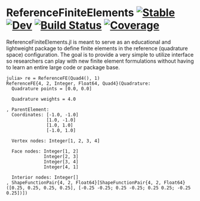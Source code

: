 # ReferenceFiniteElements [![Stable](https://img.shields.io/badge/docs-stable-blue.svg)](https://cmhamel.github.io/ReferenceFiniteElements.jl/) [![Dev](https://img.shields.io/badge/docs-dev-blue.svg)](https://cmhamel.github.io/ReferenceFiniteElements.jl/dev/) [![Build Status](https://github.com/cmhamel/ReferenceFiniteElements.jl/actions/workflows/CI.yml/badge.svg?branch=main)](https://github.com/cmhamel/ReferenceFiniteElements.jl/actions/workflows/CI.yml?query=branch%3Amain) [![Coverage](https://codecov.io/gh/cmhamel/ReferenceFiniteElements.jl/branch/main/graph/badge.svg)](https://codecov.io/gh/Cthonios/ReferenceFiniteElements.jl)

ReferenceFiniteElements.jl is meant to serve as an educational and lightweight package to define finite elements in the reference (quadrature space) configuration. The goal is to provide a very simple to utilize interface so researchers can play with new finite element formulations without having to learn an entire large code or package base. 

```
julia> re = ReferenceFE(Quad4(), 1)
ReferenceFE{4, 2, Integer, Float64, Quad4}(Quadrature:
  Quadrature points = [0.0, 0.0]
                      
  Quadrature weights = 4.0
                       
, ParentElement:
  Coordinates: [-1.0, -1.0]
               [1.0, -1.0]
               [1.0, 1.0]
               [-1.0, 1.0]
               
  Vertex nodes: Integer[1, 2, 3, 4]

  Face nodes: Integer[1, 2]
              Integer[2, 3]
              Integer[3, 4]
              Integer[4, 1]
              
  Interior nodes: Integer[]
, ShapeFunctionPair{4, 2, Float64}[ShapeFunctionPair{4, 2, Float64}([0.25, 0.25, 0.25, 0.25], [-0.25 -0.25; 0.25 -0.25; 0.25 0.25; -0.25 0.25])])
```
